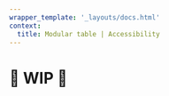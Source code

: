 ```yaml
---
wrapper_template: '_layouts/docs.html'
context:
  title: Modular table | Accessibility
---
```


# 🚧 WIP 🚧
